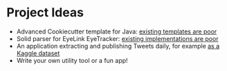 # Project Ideas

* Advanced Cookiecutter template for Java: [existing templates are poor](https://cookiecutter.readthedocs.io/en/1.7.0/README.html#java)
* Solid parser for EyeLink EyeTracker: [existing implementations are poor](https://github.com/open-cogsci/eyelinkparser)
* An application extracting and publishing Tweets daily, for example [as a Kaggle dataset](https://www.kaggle.com/datasets/taruntiwarihp/elon-musk-tweets)
* Write your own utility tool or a fun app!